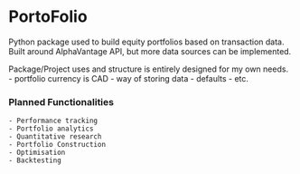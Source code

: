 # PortoFolio

Python package used to build equity portfolios based on transaction data. 
Built around AlphaVantage API, but more data sources can be implemented.

Package/Project uses and structure is entirely designed for my own needs.
    - portfolio currency is CAD
    - way of storing data
    - defaults
    - etc.

###  Planned Functionalities
    - Performance tracking
    - Portfolio analytics
    - Quantitative research
    - Portfolio Construction
    - Optimisation
    - Backtesting
    

